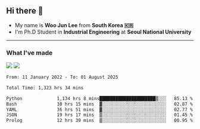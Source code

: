 ## Hi there 👋

- My name is **Woo Jun Lee** from **South Korea 🇰🇷**
- I'm Ph.D Student in **Industrial Engineering** at **Seoul National University**

---

### What I've made

<a href="https://share.streamlit.io/tomtom1103/kuiai_hackathon_2022/main/JL_app.py"><img src="https://img.shields.io/badge/Journey Lee-161B22?style=for-the-badge&logo=streamlit&logoColor=FF4B4B"/></a> <a href="https://jeon-100.github.io/Dangzang/"><img src="https://img.shields.io/badge/당신을 위한 장학금, 당장!-161B22?style=for-the-badge&logo=react&logoColor=#61DAFB"/></a>

<!--START_SECTION:waka-->

```txt
From: 11 January 2022 - To: 01 August 2025

Total Time: 1,323 hrs 34 mins

Python             1,134 hrs 8 mins█████████████████████▒░░░   85.13 %
Bash               38 hrs 15 mins  ▓░░░░░░░░░░░░░░░░░░░░░░░░   02.87 %
YAML               36 hrs 51 mins  ▓░░░░░░░░░░░░░░░░░░░░░░░░   02.77 %
JSON               19 hrs 17 mins  ▒░░░░░░░░░░░░░░░░░░░░░░░░   01.45 %
Prolog             12 hrs 39 mins  ▒░░░░░░░░░░░░░░░░░░░░░░░░   00.95 %
```

<!--END_SECTION:waka-->
